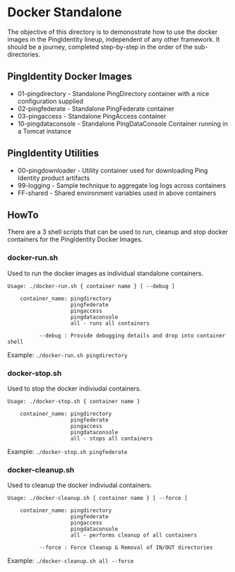# Docker Standalone
The objective of this directory is to demonostrate how to use the docker images in the PingIdentity lineup, 
independent of any other framework. It should be a journey, completed step-by-step in the order of the 
sub-directories.

## PingIdentity Docker Images

* 01-pingdirectory    - Standalone PingDirectory container with a nice configuration supplied
* 02-pingfederate     - Standalone PingFederate container
* 03-pingaccess       - Standalone PingAccess container
* 10-pingdataconsole  - Standalone PingDataConsole Container running in a Tomcat instance

## PingIdentity Utilities

* 00-pingdownloader   - Utility container used for downloading Ping Identity product artifacts
* 99-logging          - Sample technique to aggregate log logs across containers
* FF-shared           - Shared environment variables used in above containers

## HowTo

There are a 3 shell scripts that can be used to run, cleanup and stop docker containers for the PingIdentity
Docker Images.

### docker-run.sh
Used to run the docker images as individual standalone containers.

```
Usage: ./docker-run.sh { container name } [ --debug ]

	container_name: pingdirectory
	                pingfederate
	                pingaccess
	                pingdataconsole
	                all - runs all containers

	      --debug : Provide debugging details and drop into container shell
```

Example: `./docker-run.sh pingdirectory`

### docker-stop.sh
Used to stop the docker indiviudal containers.

```
Usage: ./docker-stop.sh { container name }

	container_name: pingdirectory
	                pingfederate
	                pingaccess
	                pingdataconsole
	                all - stops all containers
```

Example: `./docker-stop.sh pingfederate`

### docker-cleanup.sh
Used to cleanup the docker indiviudal containers.

```
Usage: ./docker-cleanup.sh { container name } [ --force ]

	container_name: pingdirectory
	                pingfederate
	                pingaccess
	                pingdataconsole
	                all - performs cleanup of all containers

	      --force : Force Cleanup & Removal of IN/OUT directories
```

Example: `./docker-cleanup.sh all --force`